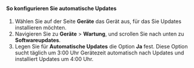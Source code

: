 <!--author=SharS last changed: 9/17/15-->

#### So konfigurieren Sie automatische Updates
1. Wählen Sie auf der Seite **Geräte** das Gerät aus, für das Sie Updates installieren möchten.
2. Navigieren Sie zu **Geräte** > **Wartung**, und scrollen Sie nach unten zu **Softwareupdates**.
3. Legen Sie für **Automatische Updates** die Option **Ja** fest. Diese Option sucht täglich um 3:00 Uhr Gerätezeit automatisch nach Updates und installiert Updates um 4:00 Uhr.

<!---HONumber=Oct15_HO3-->